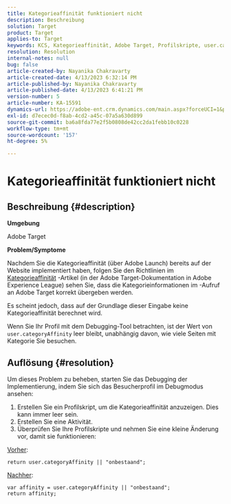 ```yaml
---
title: Kategorieaffinität funktioniert nicht
description: Beschreibung
solution: Target
product: Target
applies-to: Target
keywords: KCS, Kategorieaffinität, Adobe Target, Profilskripte, user.categoryAffinity
resolution: Resolution
internal-notes: null
bug: false
article-created-by: Nayanika Chakravarty
article-created-date: 4/13/2023 6:32:14 PM
article-published-by: Nayanika Chakravarty
article-published-date: 4/13/2023 6:41:21 PM
version-number: 5
article-number: KA-15591
dynamics-url: https://adobe-ent.crm.dynamics.com/main.aspx?forceUCI=1&pagetype=entityrecord&etn=knowledgearticle&id=adf3bd7f-29da-ed11-a7c7-6045bd0067ea
exl-id: d7ecec0d-f8ab-4cd2-a45c-07a5a630d899
source-git-commit: ba6a8fda77e2f5b0808de42cc2da1febb10c0228
workflow-type: tm+mt
source-wordcount: '157'
ht-degree: 5%

---
```


# Kategorieaffinität funktioniert nicht

## Beschreibung {#description}


<b>Umgebung</b>

Adobe Target

<b>Problem/Symptome</b>

Nachdem Sie die Kategorieaffinität (über Adobe Launch) bereits auf der Website implementiert haben, folgen Sie den Richtlinien im [Kategorieaffinität](https://experienceleague.adobe.com/docs/target/using/audiences/visitor-profiles/category-affinity.html?lang=en) -Artikel (in der Adobe Target-Dokumentation in Adobe Experience League) sehen Sie, dass die Kategorieinformationen im -Aufruf an Adobe Target korrekt übergeben werden.

Es scheint jedoch, dass auf der Grundlage dieser Eingabe keine Kategorieaffinität berechnet wird.

Wenn Sie Ihr Profil mit dem Debugging-Tool betrachten, ist der Wert von `user.categoryAffinity` leer bleibt, unabhängig davon, wie viele Seiten mit Kategorie Sie besuchen.


## Auflösung {#resolution}


Um dieses Problem zu beheben, starten Sie das Debugging der Implementierung, indem Sie sich das Besucherprofil im Debugmodus ansehen:

1. Erstellen Sie ein Profilskript, um die Kategorieaffinität anzuzeigen. Dies kann immer leer sein.
2. Erstellen Sie eine Aktivität.
3. Überprüfen Sie Ihre Profilskripte und nehmen Sie eine kleine Änderung vor, damit sie funktionieren:


<u>Vorher</u>:


```
return user.categoryAffinity || "onbestaand";
```


<u>Nachher</u>:


```
var affinity = user.categoryAffinity || "onbestaand";
return affinity;
```
